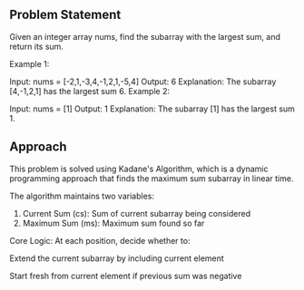 ## Problem Statement

Given an integer array nums, find the subarray with the largest sum, and return its sum.

Example 1:

Input: nums = [-2,1,-3,4,-1,2,1,-5,4]
Output: 6
Explanation: The subarray [4,-1,2,1] has the largest sum 6.
Example 2:

Input: nums = [1]
Output: 1
Explanation: The subarray [1] has the largest sum 1.

## Approach

This problem is solved using Kadane's Algorithm, which is a dynamic programming approach that finds the maximum sum subarray in linear time.

The algorithm maintains two variables:
1. Current Sum (cs): Sum of current subarray being considered
2. Maximum Sum (ms): Maximum sum found so far

Core Logic: At each position, decide whether to:

Extend the current subarray by including current element

Start fresh from current element if previous sum was negative
